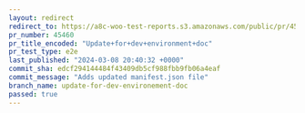 ```yaml
---
layout: redirect
redirect_to: https://a8c-woo-test-reports.s3.amazonaws.com/public/pr/45460/e2e/index.html
pr_number: 45460
pr_title_encoded: "Update+for+dev+environment+doc"
pr_test_type: e2e
last_published: "2024-03-08 20:40:32 +0000"
commit_sha: edcf294144484f43409db5cf988fbb9fb06a4eaf
commit_message: "Adds updated manifest.json file"
branch_name: update-for-dev-environement-doc
passed: true
---
```

